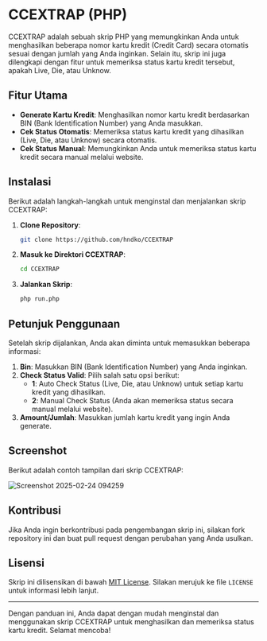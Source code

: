 # CCEXTRAP (PHP)

CCEXTRAP adalah sebuah skrip PHP yang memungkinkan Anda untuk menghasilkan beberapa nomor kartu kredit (Credit Card) secara otomatis sesuai dengan jumlah yang Anda inginkan. Selain itu, skrip ini juga dilengkapi dengan fitur untuk memeriksa status kartu kredit tersebut, apakah Live, Die, atau Unknow.

## Fitur Utama

- **Generate Kartu Kredit**: Menghasilkan nomor kartu kredit berdasarkan BIN (Bank Identification Number) yang Anda masukkan.
- **Cek Status Otomatis**: Memeriksa status kartu kredit yang dihasilkan (Live, Die, atau Unknow) secara otomatis.
- **Cek Status Manual**: Memungkinkan Anda untuk memeriksa status kartu kredit secara manual melalui website.

## Instalasi

Berikut adalah langkah-langkah untuk menginstal dan menjalankan skrip CCEXTRAP:

1. **Clone Repository**:

   ```bash
   git clone https://github.com/hndko/CCEXTRAP
   ```

2. **Masuk ke Direktori CCEXTRAP**:

   ```bash
   cd CCEXTRAP
   ```

3. **Jalankan Skrip**:
   ```bash
   php run.php
   ```

## Petunjuk Penggunaan

Setelah skrip dijalankan, Anda akan diminta untuk memasukkan beberapa informasi:

1. **Bin**: Masukkan BIN (Bank Identification Number) yang Anda inginkan.
2. **Check Status Valid**: Pilih salah satu opsi berikut:
   - **1**: Auto Check Status (Live, Die, atau Unknow) untuk setiap kartu kredit yang dihasilkan.
   - **2**: Manual Check Status (Anda akan memeriksa status secara manual melalui website).
3. **Amount/Jumlah**: Masukkan jumlah kartu kredit yang ingin Anda generate.

## Screenshot

Berikut adalah contoh tampilan dari skrip CCEXTRAP:

![Screenshot 2025-02-24 094259](https://github.com/user-attachments/assets/c47552b5-9ebc-41ae-af7f-4bf5062a8ee2)

## Kontribusi

Jika Anda ingin berkontribusi pada pengembangan skrip ini, silakan fork repository ini dan buat pull request dengan perubahan yang Anda usulkan.

## Lisensi

Skrip ini dilisensikan di bawah [MIT License](https://opensource.org/licenses/MIT). Silakan merujuk ke file `LICENSE` untuk informasi lebih lanjut.

---

Dengan panduan ini, Anda dapat dengan mudah menginstal dan menggunakan skrip CCEXTRAP untuk menghasilkan dan memeriksa status kartu kredit. Selamat mencoba!
